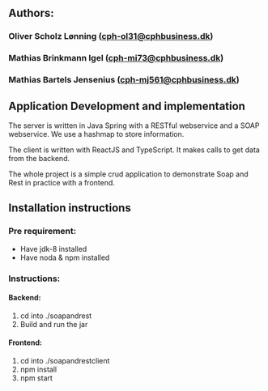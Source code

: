 ## Authors:
### Oliver Scholz Lønning (cph-ol31@cphbusiness.dk)
### Mathias Brinkmann Igel (cph-mi73@cphbusiness.dk)
### Mathias Bartels Jensenius (cph-mj561@cphbusiness.dk)


## Application Development and implementation

The server is written in Java Spring with a RESTful webservice and a SOAP webservice. We use a hashmap to store information.

The client is written with ReactJS and TypeScript. It makes calls to get data from the backend.

The whole project is a simple crud application to demonstrate Soap and Rest in practice with a frontend.

## Installation instructions

### Pre requirement:
* Have jdk-8 installed
* Have noda & npm installed

### Instructions:

#### Backend:
1. cd into ./soapandrest
2. Build and run the jar

#### Frontend:
1. cd into ./soapandrestclient
2. npm install
3. npm start
